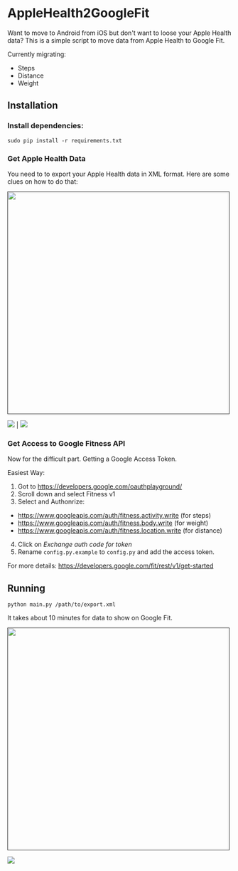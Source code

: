 # AppleHealth2GoogleFit

Want to move to Android from iOS but don't want to loose your Apple Health data? 
This is a simple script to move data from Apple Health to Google Fit. 

Currently migrating:
- Steps 
- Distance 
- Weight

## Installation

### Install dependencies:
`sudo pip install -r requirements.txt`  

### Get Apple Health Data
You need to to export your Apple Health data in XML format. Here are some clues on how to do that:

<a href=""><img src="https://raw.githubusercontent.com/naspersclassifieds-shared/interviews/master/process.png?token=AHa0sdWPazQShmxQ5lmRS3Zu2s2EjhtXks5ZXke1wA%3D%3D" align="center" width="500" ></a>

![](https://raw.githubusercontent.com/hermanmaritz/AppleHealth2GoogleFit/master/screenshots/export_apple_health_data1.jpg)  |  ![](https://raw.githubusercontent.com/hermanmaritz/AppleHealth2GoogleFit/master/screenshots/export_apple_health_data2.jpg)

### Get Access to Google Fitness API
Now for the difficult part. Getting a Google Access Token. 

Easiest Way:
1. Got to https://developers.google.com/oauthplayground/
2. Scroll down and select Fitness v1
3. Select and Authonrize:
- https://www.googleapis.com/auth/fitness.activity.write (for steps)
- https://www.googleapis.com/auth/fitness.body.write (for weight)
- https://www.googleapis.com/auth/fitness.location.write (for distance)
4. Click on *Exchange auth code for token* 
5. Rename `config.py.example` to `config.py` and add the access token.

For more details: https://developers.google.com/fit/rest/v1/get-started

## Running

`python main.py /path/to/export.xml`

It takes about 10 minutes for data to show on Google Fit.

<a href=""><img src="" align="center" width="500" ></a>

![](https://raw.githubusercontent.com/hermanmaritz/AppleHealth2GoogleFit/master/screenshots/export_apple_health_data3.jpg)

